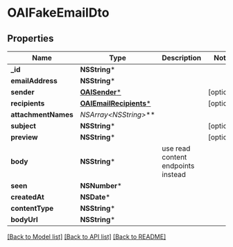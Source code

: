 # OAIFakeEmailDto

## Properties
Name | Type | Description | Notes
------------ | ------------- | ------------- | -------------
**_id** | **NSString*** |  | 
**emailAddress** | **NSString*** |  | 
**sender** | [**OAISender***](OAISender) |  | [optional] 
**recipients** | [**OAIEmailRecipients***](OAIEmailRecipients) |  | [optional] 
**attachmentNames** | **NSArray&lt;NSString*&gt;*** |  | 
**subject** | **NSString*** |  | [optional] 
**preview** | **NSString*** |  | [optional] 
**body** | **NSString*** | use read content endpoints instead | 
**seen** | **NSNumber*** |  | 
**createdAt** | **NSDate*** |  | 
**contentType** | **NSString*** |  | 
**bodyUrl** | **NSString*** |  | 

[[Back to Model list]](../README#documentation-for-models) [[Back to API list]](../README#documentation-for-api-endpoints) [[Back to README]](../README)


